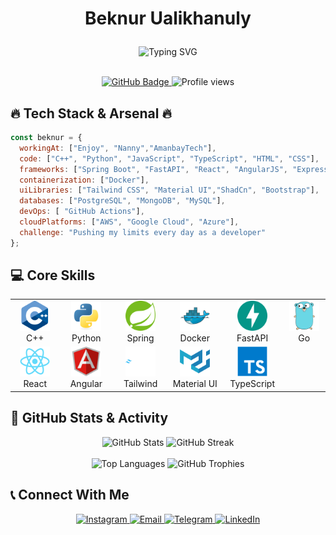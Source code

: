 

<h1 align="center">

  Beknur Ualikhanuly
</h1>

<div align="center">
  <img src="https://readme-typing-svg.herokuapp.com?font=Fira+Code&weight=700&size=28&pause=1000&color=0CF722&center=true&vCenter=true&width=500&height=70&lines=Passionate+Backend+Developer;Docker+%26+Microservices+Expert;Full-Stack+Capabilities;Always+Pushing+the+Limits" alt="Typing SVG" />
</div>

<br>

<p align="center">
  <a href="https://github.com/BEknUur">
    <img src="https://img.shields.io/github/followers/BEknUur?label=Followers&style=social" alt="GitHub Badge">
  </a>
  <img src="https://komarev.com/ghpvc/?username=BEknUur&color=green&style=flat-square&label=Profile+Views" alt="Profile views" />
</p>

## 🔥 Tech Stack & Arsenal 🔥

```javascript
const beknur = {
  workingAt: ["Enjoy", "Nanny","AmanbayTech"],
  code: ["C++", "Python", "JavaScript", "TypeScript", "HTML", "CSS"],
  frameworks: ["Spring Boot", "FastAPI", "React", "AngularJS", "Express"],
  containerization: ["Docker"],
  uiLibraries: ["Tailwind CSS", "Material UI","ShadCn", "Bootstrap"],
  databases: ["PostgreSQL", "MongoDB", "MySQL"],
  devOps: [ "GitHub Actions"],
  cloudPlatforms: ["AWS", "Google Cloud", "Azure"],
  challenge: "Pushing my limits every day as a developer"
};
```

## 💻 Core Skills

<table>
  <tr>
    <td align="center" width="96">
      <a href="#">
        <img src="https://raw.githubusercontent.com/devicons/devicon/master/icons/cplusplus/cplusplus-original.svg" width="48" height="48" alt="C++" />
      </a>
      <br>C++
    </td>
    <td align="center" width="96">
      <a href="#">
        <img src="https://raw.githubusercontent.com/devicons/devicon/master/icons/python/python-original.svg" width="48" height="48" alt="Python" />
      </a>
      <br>Python
    </td>
    <td align="center" width="96">
      <a href="#">
        <img src="https://raw.githubusercontent.com/devicons/devicon/master/icons/spring/spring-original.svg" width="48" height="48" alt="Spring" />
      </a>
      <br>Spring
    </td>
    <td align="center" width="96">
      <a href="#">
        <img src="https://raw.githubusercontent.com/devicons/devicon/master/icons/docker/docker-original.svg" width="48" height="48" alt="Docker" />
      </a>
      <br>Docker
    </td>
    <td align="center" width="96">
      <a href="#">
        <img src="https://raw.githubusercontent.com/devicons/devicon/master/icons/fastapi/fastapi-original.svg" width="48" height="48" alt="FastAPI" />
      </a>
      <br>FastAPI
    </td>
    <td align="center" width="96">
      <a href="#">
        <img src="https://raw.githubusercontent.com/devicons/devicon/master/icons/go/go-original.svg" width="48" height="48" alt="Go" />
      </a>
      <br>Go
    </td>
  </tr>
  <tr>
    <td align="center" width="96">
      <a href="#">
        <img src="https://raw.githubusercontent.com/devicons/devicon/master/icons/react/react-original.svg" width="48" height="48" alt="React" />
      </a>
      <br>React
    </td>
    <td align="center" width="96">
      <a href="#">
        <img src="https://raw.githubusercontent.com/devicons/devicon/master/icons/angularjs/angularjs-original.svg" width="48" height="48" alt="Angular" />
      </a>
      <br>Angular
    </td>
   <td align="center" width="96">
  <a href="#">
    <img src="https://raw.githubusercontent.com/devicons/devicon/master/icons/tailwindcss/tailwindcss-original-wordmark.svg" width="48" height="48" alt="Tailwind" />
  </a>
  <br>Tailwind
</td>
    <td align="center" width="96">
      <a href="#">
        <img src="https://raw.githubusercontent.com/devicons/devicon/master/icons/materialui/materialui-original.svg" width="48" height="48" alt="Material UI" />
      </a>
      <br>Material UI
    </td>
    <td align="center" width="96">
      <a href="#">
        <img src="https://raw.githubusercontent.com/devicons/devicon/master/icons/typescript/typescript-original.svg" width="48" height="48" alt="TypeScript" />
      </a>
      <br>TypeScript
    </td>
   
  </tr>
</table>

## 🚀 GitHub Stats & Activity

<div align="center">
  <img src="https://github-readme-stats.vercel.app/api?username=BEknUur&show_icons=true&theme=radical&bg_color=0D1117&hide_border=true&count_private=true" alt="GitHub Stats" height="200" />
  <img src="https://github-readme-streak-stats.herokuapp.com/?user=BEknUur&theme=radical&background=0D1117&hide_border=true" alt="GitHub Streak" height="200" />
</div>

<br>

<div align="center">
  <img src="https://github-readme-stats.vercel.app/api/top-langs/?username=BEknUur&langs_count=8&layout=compact&theme=radical&bg_color=0D1117&hide_border=true" alt="Top Languages" height="200" />
  <img src="https://github-profile-trophy.vercel.app/?username=BEknUur&theme=radical&no-bg=true&no-frame=true&column=4&margin-w=15&margin-h=15" alt="GitHub Trophies" height="200" />
</div>





## 📞 Connect With Me

<div align="center">
  <a href="https://www.instagram.com/ualikhaanuly">
    <img src="https://img.shields.io/badge/Instagram-%23E4405F.svg?style=for-the-badge&logo=Instagram&logoColor=white" alt="Instagram" />
  </a>
  <a href="mailto:ualihanulybeknur@gmail.com">
    <img src="https://img.shields.io/badge/Gmail-D14836?style=for-the-badge&logo=gmail&logoColor=white" alt="Email" />
  </a>
  <a href="https://t.me/nahqt">
    <img src="https://img.shields.io/badge/Telegram-2CA5E0?style=for-the-badge&logo=telegram&logoColor=white" alt="Telegram" />
  </a>
  <a href="https://www.linkedin.com/in/beknur-ualikhanuly-039704245/">
    <img src="https://img.shields.io/badge/linkedin-%230077B5.svg?style=for-the-badge&logo=linkedin&logoColor=white" alt="LinkedIn" />
  </a>
</div>

<br>






